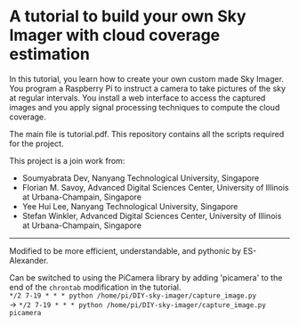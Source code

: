# A tutorial to build your own Sky Imager with cloud coverage estimation

In this tutorial, you learn how to create your own custom made Sky Imager. You program a Raspberry Pi to instruct a camera to take pictures of the sky at regular intervals. You install a web interface to access the captured images and you apply signal processing techniques to compute the cloud coverage.

The main file is tutorial.pdf. This repository contains all the scripts required for the project.

This project is a join work from:
- Soumyabrata Dev, Nanyang Technological University, Singapore
- Florian M. Savoy, Advanced Digital Sciences Center, University of Illinois at Urbana-Champain, Singapore
- Yee Hui Lee, Nanyang Technological University, Singapore
- Stefan Winkler, Advanced Digital Sciences Center, University of Illinois at Urbana-Champain, Singapore

-----
Modified to be more efficient, understandable, and pythonic by ES-Alexander.

Can be switched to using the PiCamera library by adding 'picamera' to the end of the `chrontab` modification in the tutorial.  
`*/2 7-19 * * * python /home/pi/DIY-sky-imager/capture_image.py`  
-> `*/2 7-19 * * * python /home/pi/DIY-sky-imager/capture_image.py picamera`
